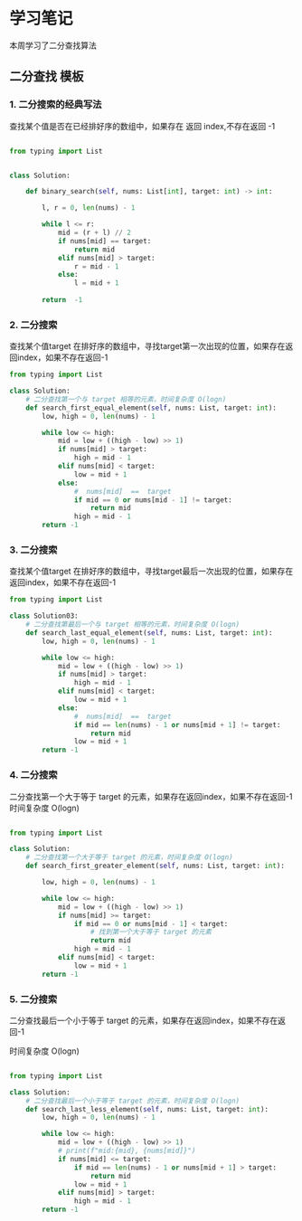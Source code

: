 # 学习笔记

本周学习了二分查找算法 









## 二分查找 模板 


### 1. ⼆分搜索的经典写法


查找某个值是否在已经排好序的数组中，如果存在 返回 index,不存在返回 -1 


```python

from typing import List


class Solution:

    def binary_search(self, nums: List[int], target: int) -> int:

        l, r = 0, len(nums) - 1

        while l <= r:
            mid = (r + l) // 2
            if nums[mid] == target:
                return mid
            elif nums[mid] > target:
                r = mid - 1
            else:
                l = mid + 1
        
        return  -1 

```


### 2. ⼆分搜索

查找某个值target 在排好序的数组中，寻找target第一次出现的位置，如果存在返回index，如果不存在返回-1 

```python
from typing import List

class Solution:
    # ⼆分查找第⼀个与 target 相等的元素，时间复杂度 O(logn)
    def search_first_equal_element(self, nums: List, target: int):
        low, high = 0, len(nums) - 1

        while low <= high:
            mid = low + ((high - low) >> 1)
            if nums[mid] > target:
                high = mid - 1
            elif nums[mid] < target:
                low = mid + 1
            else:
                #  nums[mid]  ==  target
                if mid == 0 or nums[mid - 1] != target:
                    return mid
                high = mid - 1
        return -1
```



### 3. ⼆分搜索

查找某个值target 在排好序的数组中，寻找target最后一次出现的位置，如果存在返回index，如果不存在返回-1 


```python
from typing import List

class Solution03:
    # ⼆分查找第最后一个与 target 相等的元素，时间复杂度 O(logn)
    def search_last_equal_element(self, nums: List, target: int):
        low, high = 0, len(nums) - 1

        while low <= high:
            mid = low + ((high - low) >> 1)
            if nums[mid] > target:
                high = mid - 1
            elif nums[mid] < target:
                low = mid + 1
            else:
                #  nums[mid]  ==  target
                if mid == len(nums) - 1 or nums[mid + 1] != target:
                    return mid
                low = mid + 1
        return -1
```



### 4. ⼆分搜索

⼆分查找第⼀个⼤于等于 target 的元素，如果存在返回index，如果不存在返回-1 
时间复杂度 O(logn)

```python

from typing import List

class Solution:
    # ⼆分查找第⼀个⼤于等于 target 的元素，时间复杂度 O(logn)
    def search_first_greater_element(self, nums: List, target: int):

        low, high = 0, len(nums) - 1

        while low <= high:
            mid = low + ((high - low) >> 1)
            if nums[mid] >= target:
                if mid == 0 or nums[mid - 1] < target:
                    # 找到第⼀个⼤于等于 target 的元素
                    return mid
                high = mid - 1
            elif nums[mid] < target:
                low = mid + 1
        return -1
```



### 5. ⼆分搜索
⼆分查找最后⼀个⼩于等于 target 的元素，如果存在返回index，如果不存在返回-1 

时间复杂度 O(logn)

```python

from typing import List

class Solution:
    # ⼆分查找最后⼀个⼩于等于 target 的元素，时间复杂度 O(logn)
    def search_last_less_element(self, nums: List, target: int):
        low, high = 0, len(nums) - 1

        while low <= high:
            mid = low + ((high - low) >> 1)
            # print(f"mid:{mid}, {nums[mid]}")
            if nums[mid] <= target:
                if mid == len(nums) - 1 or nums[mid + 1] > target:
                    return mid
                low = mid + 1
            elif nums[mid] > target:
                high = mid - 1
        return -1
```


